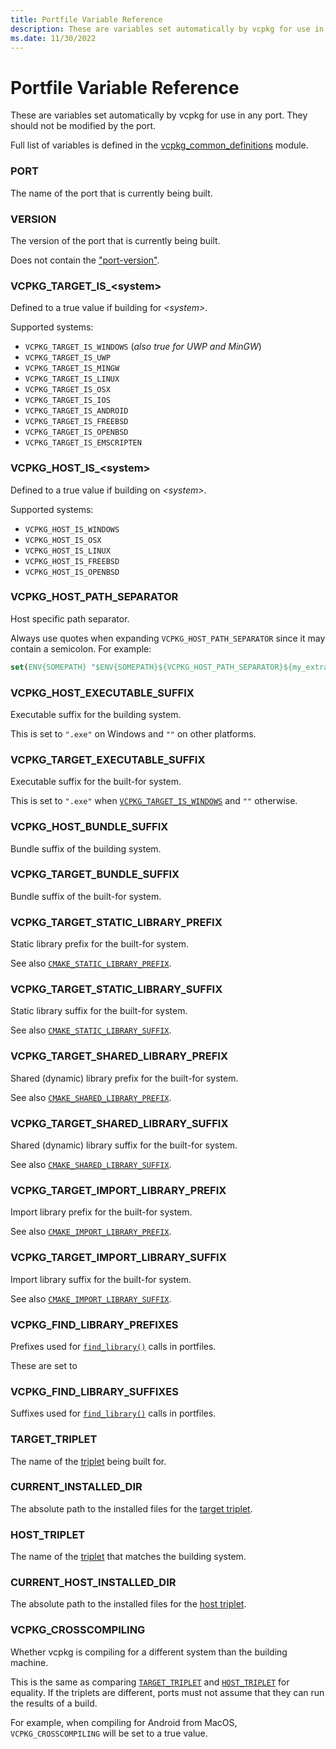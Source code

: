 ```yaml
---
title: Portfile Variable Reference
description: These are variables set automatically by vcpkg for use in any port.
ms.date: 11/30/2022
---
```


# Portfile Variable Reference

These are variables set automatically by vcpkg for use in any port. They should not be modified by the port.

Full list of variables is defined in the [vcpkg_common_definitions](https://github.com/microsoft/vcpkg/blob/master/scripts/cmake/vcpkg_common_definitions.cmake) module.

### PORT

The name of the port that is currently being built.

### VERSION

The version of the port that is currently being built.

Does not contain the ["port-version"](../users/versioning.md#port-version).

### VCPKG_TARGET_IS_\<system\>

Defined to a true value if building for *\<system\>*.

Supported systems:
- `VCPKG_TARGET_IS_WINDOWS` (*also true for UWP and MinGW*)
- `VCPKG_TARGET_IS_UWP`
- `VCPKG_TARGET_IS_MINGW`
- `VCPKG_TARGET_IS_LINUX`
- `VCPKG_TARGET_IS_OSX`
- `VCPKG_TARGET_IS_IOS`
- `VCPKG_TARGET_IS_ANDROID`
- `VCPKG_TARGET_IS_FREEBSD`
- `VCPKG_TARGET_IS_OPENBSD`
- `VCPKG_TARGET_IS_EMSCRIPTEN`

### VCPKG_HOST_IS_\<system\>

Defined to a true value if building on *\<system\>*.

Supported systems:
- `VCPKG_HOST_IS_WINDOWS`
- `VCPKG_HOST_IS_OSX`
- `VCPKG_HOST_IS_LINUX`
- `VCPKG_HOST_IS_FREEBSD`
- `VCPKG_HOST_IS_OPENBSD`

### VCPKG_HOST_PATH_SEPARATOR

Host specific path separator.

Always use quotes when expanding `VCPKG_HOST_PATH_SEPARATOR` since it may contain a semicolon. For example:

```cmake
set(ENV{SOMEPATH} "$ENV{SOMEPATH}${VCPKG_HOST_PATH_SEPARATOR}${my_extra_path}")
```

### VCPKG_HOST_EXECUTABLE_SUFFIX

Executable suffix for the building system.

This is set to `".exe"` on Windows and `""` on other platforms.

### VCPKG_TARGET_EXECUTABLE_SUFFIX

Executable suffix for the built-for system.

This is set to `".exe"` when [`VCPKG_TARGET_IS_WINDOWS`](#vcpkg_target_is_system) and `""` otherwise.

### VCPKG_HOST_BUNDLE_SUFFIX

Bundle suffix of the building system.

### VCPKG_TARGET_BUNDLE_SUFFIX

Bundle suffix of the built-for system.

### VCPKG_TARGET_STATIC_LIBRARY_PREFIX

Static library prefix for the built-for system.

See also [`CMAKE_STATIC_LIBRARY_PREFIX`](https://cmake.org/cmake/help/latest/variable/CMAKE_STATIC_LIBRARY_PREFIX.html).

### VCPKG_TARGET_STATIC_LIBRARY_SUFFIX

Static library suffix for the built-for system.

See also [`CMAKE_STATIC_LIBRARY_SUFFIX`](https://cmake.org/cmake/help/latest/variable/CMAKE_STATIC_LIBRARY_SUFFIX.html).

### VCPKG_TARGET_SHARED_LIBRARY_PREFIX

Shared (dynamic) library prefix for the built-for system.

See also [`CMAKE_SHARED_LIBRARY_PREFIX`](https://cmake.org/cmake/help/latest/variable/CMAKE_SHARED_LIBRARY_PREFIX.html).

### VCPKG_TARGET_SHARED_LIBRARY_SUFFIX

Shared (dynamic) library suffix for the built-for system.

See also [`CMAKE_SHARED_LIBRARY_SUFFIX`](https://cmake.org/cmake/help/latest/variable/CMAKE_SHARED_LIBRARY_SUFFIX.html).

### VCPKG_TARGET_IMPORT_LIBRARY_PREFIX

Import library prefix for the built-for system.

See also [`CMAKE_IMPORT_LIBRARY_PREFIX`](https://cmake.org/cmake/help/latest/variable/CMAKE_IMPORT_LIBRARY_PREFIX.html).

### VCPKG_TARGET_IMPORT_LIBRARY_SUFFIX

Import library suffix for the built-for system.

See also [`CMAKE_IMPORT_LIBRARY_SUFFIX`](https://cmake.org/cmake/help/latest/variable/CMAKE_IMPORT_LIBRARY_SUFFIX.html).

### VCPKG_FIND_LIBRARY_PREFIXES

Prefixes used for [`find_library()`](https://cmake.org/cmake/help/latest/command/find_library.html) calls in portfiles.

These are set to 

### VCPKG_FIND_LIBRARY_SUFFIXES

Suffixes used for [`find_library()`](https://cmake.org/cmake/help/latest/command/find_library.html) calls in portfiles.

### TARGET_TRIPLET

The name of the [triplet](../users/triplets.md) being built for.

### CURRENT_INSTALLED_DIR

The absolute path to the installed files for the [target triplet](#target_triplet).

### HOST_TRIPLET

The name of the [triplet](../users/triplets.md) that matches the building system.

### CURRENT_HOST_INSTALLED_DIR

The absolute path to the installed files for the [host triplet](#host_triplet).

### VCPKG_CROSSCOMPILING

Whether vcpkg is compiling for a different system than the building machine.

This is the same as comparing [`TARGET_TRIPLET`](#target_triplet) and [`HOST_TRIPLET`](#host_triplet) for equality. If the triplets are different, ports must not assume that they can run the results of a build.

For example, when compiling for Android from MacOS, `VCPKG_CROSSCOMPILING` will be set to a true value.
